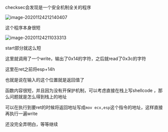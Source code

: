 checksec会发现是一个安全机制全关的程序

![image-20201124212140407](https://static.hack1s.fun/images/2021/02/06/image-20201124212140407.png)

这个程序本身很短

![image-20201124211033313](https://static.hack1s.fun/images/2021/02/06/image-20201124211033313.png)

start部分就这么短

这里就调用了一个write，输出了0x14的字符，之后就read了0x3c的字符

这里在ret之前将esp+14h

也就是说在输入的这个位置就是返回值了

函数内容很短，并且因为没有开保护机制，可以考虑直接在栈上写shellcode ，那么问题就是怎么得到栈上的地址

可以在执行到要ret的时候将返回地址写成`mov ecx,esp`这个指令的地址，这样直接再执行一遍write

还没完全弄明白，等等继续